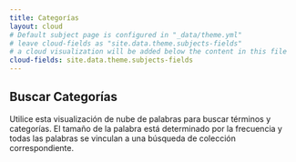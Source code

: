 ```yaml
---
title: Categorías
layout: cloud
# Default subject page is configured in "_data/theme.yml"
# leave cloud-fields as "site.data.theme.subjects-fields"
# a cloud visualization will be added below the content in this file
cloud-fields: site.data.theme.subjects-fields
---
```


## Buscar Categorías

Utilice esta visualización de nube de palabras para buscar términos y categorías.
El tamaño de la palabra está determinado por la frecuencia y todas las palabras se vinculan a una búsqueda de colección correspondiente.
